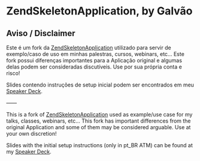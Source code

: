 ZendSkeletonApplication, by Galv&atilde;o
=========================================

Aviso / Disclaimer
------------------
Este &eacute; um fork da [ZendSkeletonApplication](https://github.com/zendframework/ZendSkeletonApplication) utilizado para servir de exemplo/caso de uso em minhas palestras, cursos, webinars, etc...
Este fork possui diferen&ccedil;as importantes para a Aplica&ccedil;&atilde;o original e algumas delas podem ser consideradas discut&iacute;veis. 
Use por sua pr&oacute;pria conta e risco!

Slides contendo instru&ccedil;&otilde;es de setup inicial podem ser encontrados em meu [Speaker Deck](https://speakerdeck.com/galvao).

&mdash;&mdash;

This is a fork of [ZendSkeletonApplication](https://github.com/zendframework/ZendSkeletonApplication) used as example/use case for my talks, classes, webinars, etc...
This fork has important differences from the original Application and some of them may be considered arguable.
Use at your own discretion!

Slides with the initial setup instructions (only in pt_BR ATM) can be found at my [Speaker Deck](https://speakerdeck.com/galvao).

